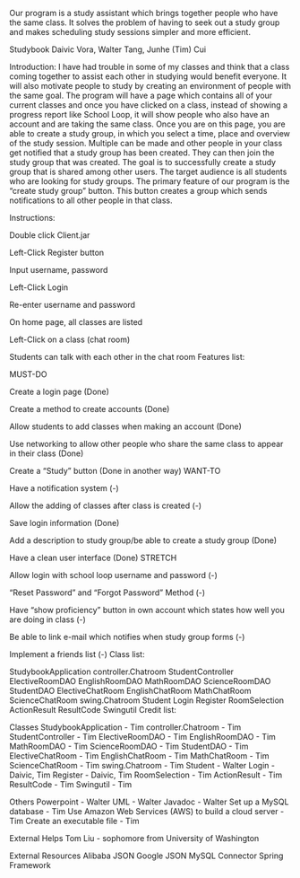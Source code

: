 Our program is a study assistant which brings together people who have the same class. It solves the problem of having to seek out a study group and makes scheduling study sessions simpler and more efficient. 

Studybook Daivic Vora, Walter Tang, Junhe (Tim) Cui

Introduction: I have had trouble in some of my classes and think that a class coming together to assist each other in studying would benefit everyone. It will also motivate people to study by creating an environment of people with the same goal. The program will have a page which contains all of your current classes and once you have clicked on a class, instead of showing a progress report like School Loop, it will show people who also have an account and are taking the same class. Once you are on this page, you are able to create a study group, in which you select a time, place and overview of the study session. Multiple can be made and other people in your class get notified that a study group has been created. They can then join the study group that was created. The goal is to successfully create a study group that is shared among other users. The target audience is all students who are looking for study groups. The primary feature of our program is the “create study group” button. This button creates a group which sends notifications to all other people in that class.

Instructions:

Double click Client.jar

Left-Click Register button

Input username, password

Left-Click Login

Re-enter username and password

On home page, all classes are listed

Left-Click on a class (chat room)

Students can talk with each other in the chat room
Features list:

MUST-DO

Create a login page (Done)

Create a method to create accounts (Done)

Allow students to add classes when making an account (Done)

Use networking to allow other people who share the same class to appear in their class (Done)

Create a “Study” button (Done in another way)
WANT-TO

Have a notification system (-)

Allow the adding of classes after class is created (-)

Save login information (Done)

Add a description to study group/be able to create a study group (Done)

Have a clean user interface (Done)
STRETCH

Allow login with school loop username and password (-)

“Reset Password” and “Forgot Password” Method (-)

Have “show proficiency” button in own account which states how well you are doing in class (-)

Be able to link e-mail which notifies when study group forms (-)

Implement a friends list (-)
Class list:

StudybookApplication
controller.Chatroom
StudentController
ElectiveRoomDAO
EnglishRoomDAO
MathRoomDAO
ScienceRoomDAO
StudentDAO
ElectiveChatRoom
EnglishChatRoom
MathChatRoom
ScienceChatRoom
swing.Chatroom
Student
Login
Register
RoomSelection
ActionResult
ResultCode
Swingutil
Credit list:

Classes
	StudybookApplication - Tim
	controller.Chatroom - Tim
	StudentController - Tim
	ElectiveRoomDAO - Tim
	EnglishRoomDAO - Tim
	MathRoomDAO - Tim
	ScienceRoomDAO - Tim
	StudentDAO - Tim
	ElectiveChatRoom - Tim
	EnglishChatRoom - Tim
	MathChatRoom - Tim
	ScienceChatRoom - Tim
	swing.Chatroom - Tim
	Student - Walter
	Login - Daivic, Tim
	Register - Daivic, Tim
	RoomSelection - Tim
	ActionResult - Tim
	ResultCode - Tim
	Swingutil - Tim
	
Others
	Powerpoint - Walter
	UML - Walter
	Javadoc - Walter
	Set up a MySQL database - Tim
	Use Amazon Web Services (AWS) to build a cloud server - Tim
	Create an executable file - Tim
	
External Helps
	Tom Liu - sophomore from University of Washington
	
External Resources
	Alibaba JSON
	Google JSON
	MySQL Connector
	Spring Framework
